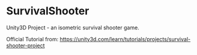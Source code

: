 # SurvivalShooter
Unity3D Project - an isometric survival shooter game.

Official Tutorial from:
https://unity3d.com/learn/tutorials/projects/survival-shooter-project
